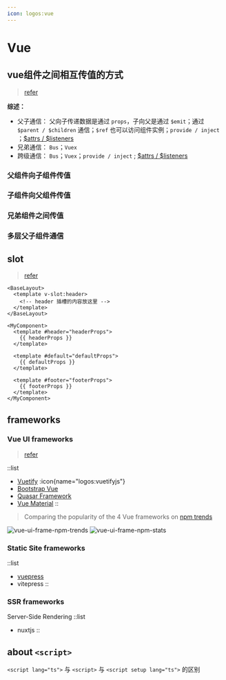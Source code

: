 ```yaml
---
icon: logos:vue
---
```


# Vue

## vue组件之间相互传值的方式

> [refer][props refer]

**综述：**

- 父子通信： 父向子传递数据是通过 `props`，子向父是通过 `$emit`；通过 `$parent / $children` 通信；`$ref` 也可以访问组件实例；`provide / inject`
  ；[$attrs / $listeners][attrs listeners]
- 兄弟通信： `Bus`；`Vuex`
- 跨级通信： `Bus`；`Vuex`；`provide / inject` ; [$attrs / $listeners][attrs listeners]

### 父组件向子组件传值

### 子组件向父组件传值

### 兄弟组件之间传值

### 多层父子组件通信

## slot

> [refer][slot]

```vue
<BaseLayout>
  <template v-slot:header>
    <!-- header 插槽的内容放这里 -->
  </template>
</BaseLayout>
```

```vue
<MyComponent>
  <template #header="headerProps">
    {{ headerProps }}
  </template>

  <template #default="defaultProps">
    {{ defaultProps }}
  </template>

  <template #footer="footerProps">
    {{ footerProps }}
  </template>
</MyComponent>
```

## frameworks

### Vue UI frameworks

> [refer][vuejs-frameworks]

::list

- [Vuetify](https://vuetifyjs.com/) :icon{name="logos:vuetifyjs"}
- [Bootstrap Vue](https://bootstrap-vue.org/)
- [Quasar Framework](https://quasar.dev/)
- [Vue Material](https://vuematerial.io/)
::

> Comparing the popularity of the 4 Vue frameworks on [npm trends](https://npmtrends.com/)

![vue-ui-frame-npm-trends](/img/code/vue-ui-frame-npm-trends.png)
![vue-ui-frame-npm-stats](/img/code/vue-ui-frame-npm-stats.png)

### Static Site frameworks

::list

- [vuepress](./vuepress)
- vitepress
::

### SSR frameworks

Server-Side Rendering
::list

- nuxtjs
::

## about `<script>`

`<script lang="ts">` 与 `<script>` 与 `<script setup lang="ts">` 的区别

[props refer]: https://segmentfault.com/a/1190000022700216
[attrs listeners]: https://segmentfault.com/a/1190000022708579
[slot]: https://cn.vuejs.org/guide/components/slots.html#scoped-slots
[vuejs-frameworks]: https://www.monocubed.com/blog/vuejs-frameworks/
